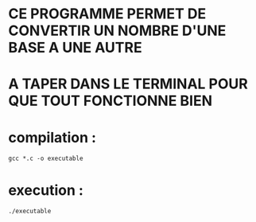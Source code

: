 # CE PROGRAMME PERMET DE CONVERTIR UN NOMBRE D'UNE BASE A UNE AUTRE

# A TAPER DANS LE TERMINAL POUR QUE TOUT FONCTIONNE BIEN

# compilation :
    gcc *.c -o executable
# execution :
    ./executable